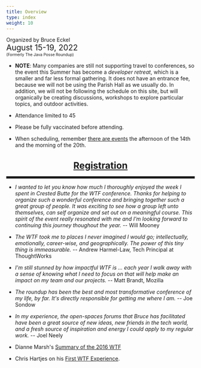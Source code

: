 ```yaml
---
title: Overview
type: index
weight: 10
---
```


Organized by Bruce Eckel<br/>
<span style="font-size:150%">August 15-19, 2022</span>
<span style="font-size:75%"><br/>(Formerly The Java Posse Roundup)</span>

- **NOTE**: Many companies are still not supporting travel to conferences, so
  the event this Summer has become a *developer retreat*, which is a smaller and
  far less formal gathering. It does not have an entrance fee, because we will
  not be using the Parish Hall as we usually do. In addition, we will not be
  following the schedule on this site, but will organically be creating
  discussions, workshops to explore particular topics, and outdoor activities.

- Attendance limited to 45

- Please be fully vaccinated before attending.

- When scheduling, remember [there are events](/schedule) the afternoon of the
  14th and the morning of the 20th.

<!--
- If you've previously attended a Crested Butte event and need a break on the
  fee, <a href="/contact">make a request</a>. Don't let the fee be the reason
  you can't attend.
-->
<br/>
<div style="text-align:center;font-size:175%;font-weight:bold">
<a href = "/registration">Registration</a>
</div>

<hr style="border: 0; border-top: 5px solid;">

- *I wanted to let you know how much I thoroughly enjoyed the week I spent in Crested Butte for the WTF conference. Thanks for helping to organize such a wonderful conference and bringing together such a great group of people. It was exciting to see how a group left unto themselves, can self organize and set out on a meaningful course. This spirit of the event really resonated with me and I'm looking forward to continuing this journey thoughout the year.* -- Will Mooney

- *The WTF took me to places I never imagined I would go; intellectually, emotionally, career-wise, and geographically. The power of this tiny thing is immeasurable.* -- Andrew Harmel-Law, Tech Principal at ThoughtWorks

- *I'm still stunned by how impactful WTF is ... each year I walk away with a sense of knowing what I need to focus on that will help make an impact on my team and our projects.* -- Matt Brandt, Mozilla

- *The roundup has been the best and most transformative conference of my life, by far. It's directly responsible for getting me where I am.* -- Joe Sondow

- *In my experience, the open-spaces forums that Bruce has facilitated have been a great source of new ideas, new friends in the tech world, and a fresh source of inspiration and energy I could apply to my regular work.* -- Joel Neely

- Dianne Marsh's [Summary of the 2016 WTF](http://diannemarsh.com/conference-summary-winter-tech-forum-2016/)

- Chris Hartjes on his [First WTF Experience](https://www.littlehart.net/atthekeyboard/2017/03/12/fighting-fear-and-loathing-in-crested-butte/).
